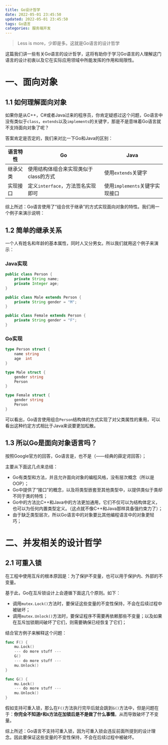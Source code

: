 ```yaml
---
title: Go设计哲学
date: 2022-05-01 23:45:50
updated: 2022-05-01 23:45:50
tags: Go语言
categories: 服务端开发
---
```


> Less is more，少即是多。这就是Go语言的设计哲学

这篇我们讲一些有关Go语言的设计哲学，这将有助你于学习Go语言的人理解这门语言的设计初衷以及它在实际应用领域中所能发挥的作用和局限性。

# 一、面向对象

## 1.1 如何理解面向对象

如果你是从C++，C#或者Java过来的程序员，你肯定疑惑过这个问题，Go语言中没有类似于`class`，`extends`以及`implements`的关键字，那是不是意味着Go语言就不支持面向对象了呢？

答案肯定是否定的，我们来对比一下Go和Java的区别：

| 语言特性 | Go                                    | Java                           |
| -------- | ------------------------------------- | ------------------------------ |
| 继承父类 | 使用结构体组合来实现类似于class的方式 | 使用`extends`关键字            |
| 实现接口 | 定义`interface`，方法签名实现即可     | 使用`implements`关键字实现接口 |

综上所述：Go语言使用了“组合优于继承”的方式实现面向对象的特性。我们用一个例子来演示说明：



## 1.2 简单的继承关系

一个人有姓名和年龄的基本属性，同时人又分男女。所以我们就用这个例子来演示：

### Java实现

```java
public class Person {
    private String name;
    private Integer age;
}

public class Male extends Person {
    private String gender = "M";
}

public class Female extends Person {
    private String gender = "F";
}
```

### Go实现

```go
type Person struct {
    name string
    age  int
}

type Male struct {
    gender string
    Person
}

type Female struct {
    gender string
    Person
}
```

可以看出，Go语言使用组合`Person`结构体的方式实现了对父类属性的重用，可以看出这种约定方式相比于Java来说要更加松散。



## 1.3 所以Go是面向对象语言吗？

按照Google官方的回答，Go语言是，也不是（——经典的薛定谔回答）；

主要从下面这几点来总结：

+ Go有类型和方法，并且允许面向对象的编程风格，没有层次概念（所以是OOP）；
+ Go中提供了“接口”的概念，以及将类型嵌套至其他类型中，以提供类似于类却不同于类的特性；
+ Go中的方法比C++和Java中的方法更加通用，它们不仅可以为结构体定义，也可以为任何内置类型定义。（这点就不像C++和Java那样具备强约束力了）；
+ 由于缺乏类型层次，所以Go语言中的对象要比其他编程语言中的对象更轻巧；

# 二、并发相关的设计哲学

## 2.1 可重入锁

在工程中使用互斥的根本原因是：为了保护不变量，也可以用于保护内、外部的不变量。

基于此，Go在互斥锁设计上会遵循下面这几个原则。如下：

+ 调用`mutex.Lock()`方法时，要保证这些变量的不变性保持，不会在后续过程中被破坏；
+ 调用`mutex.Unlock()`方法时，要保证程序不需要再依赖那些不变量；以及如果在互斥加锁期间破坏了它们，则需要确保已经恢复了它们；

结合官方例子来解释这个问题：

```go
func F() {
    mu.Lock()
    --- do more stuff ---
    G()
    --- do more stuff ---
    mu.Unlock()
}

func G() {
    mu.Lock()
    --- do more stuff ---
    mu.Unlock()
}
```

假如支持可重入锁，那么在`F()`方法执行完毕后就会跳到`G()`方法中，但是问题在于：**你完全不知道`F`和`G`方法在加锁后是不是做了什么事情**。从而导致破坏了不变量。

综上所述：Go语言不支持可重入锁，因为可重入锁会违反前面所提到的设计理念。因此要保证这些变量的不变性保持，不会在后续过程中被破坏。
